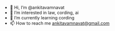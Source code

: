 - 👋 Hi, I’m @ankitavamnavat
- 👀 I’m interested in law, cording, ai
- 🌱 I’m currently learning cording
- 📫 How to reach me ankitavamnavat@gmail.com


<!---
ankitavamnavat/ankitavamnavat is a ✨ special ✨ repository because its `README.md` (this file) appears on your GitHub profile.
You can click the Preview link to take a look at your changes.
--->

